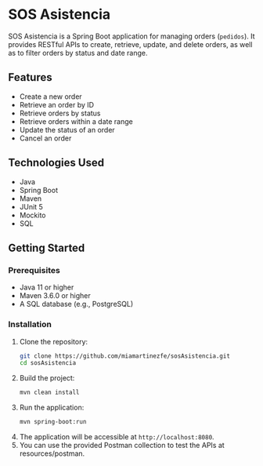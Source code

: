 # SOS Asistencia

SOS Asistencia is a Spring Boot application for managing orders (`pedidos`). It provides RESTful APIs to create, retrieve, update, and delete orders, as well as to filter orders by status and date range.

## Features

- Create a new order
- Retrieve an order by ID
- Retrieve orders by status
- Retrieve orders within a date range
- Update the status of an order
- Cancel an order

## Technologies Used

- Java
- Spring Boot
- Maven
- JUnit 5
- Mockito
- SQL

## Getting Started

### Prerequisites

- Java 11 or higher
- Maven 3.6.0 or higher
- A SQL database (e.g., PostgreSQL)

### Installation

1. Clone the repository:
   ```sh
   git clone https://github.com/miamartinezfe/sosAsistencia.git
   cd sosAsistencia
    ```
2. Build the project:
   ```sh
   mvn clean install
   ```
3. Run the application:
   ```sh
   mvn spring-boot:run
   ```
4. The application will be accessible at `http://localhost:8080`.
5. You can use the provided Postman collection to test the APIs at resources/postman.
